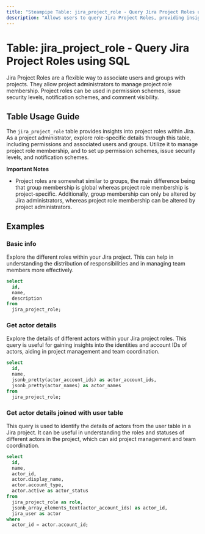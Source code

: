 ```yaml
---
title: "Steampipe Table: jira_project_role - Query Jira Project Roles using SQL"
description: "Allows users to query Jira Project Roles, providing insights into role details, permissions, and associated users and groups."
---
```


# Table: jira_project_role - Query Jira Project Roles using SQL

Jira Project Roles are a flexible way to associate users and groups with projects. They allow project administrators to manage project role membership. Project roles can be used in permission schemes, issue security levels, notification schemes, and comment visibility.

## Table Usage Guide

The `jira_project_role` table provides insights into project roles within Jira. As a project administrator, explore role-specific details through this table, including permissions and associated users and groups. Utilize it to manage project role membership, and to set up permission schemes, issue security levels, and notification schemes.

**Important Notes**
- Project roles are somewhat similar to groups, the main difference being that group membership is global whereas project role membership is project-specific. Additionally, group membership can only be altered by Jira administrators, whereas project role membership can be altered by project administrators.

## Examples

### Basic info
Explore the different roles within your Jira project. This can help in understanding the distribution of responsibilities and in managing team members more effectively.

```sql
select
  id,
  name,
  description
from
  jira_project_role;
```

### Get actor details
Explore the details of different actors within your Jira project roles. This query is useful for gaining insights into the identities and account IDs of actors, aiding in project management and team coordination.

```sql
select
  id,
  name,
  jsonb_pretty(actor_account_ids) as actor_account_ids,
  jsonb_pretty(actor_names) as actor_names
from
  jira_project_role;
```

### Get actor details joined with user table
This query is used to identify the details of actors from the user table in a Jira project. It can be useful in understanding the roles and statuses of different actors in the project, which can aid project management and team coordination.

```sql
select
  id,
  name,
  actor_id,
  actor.display_name,
  actor.account_type,
  actor.active as actor_status
from
  jira_project_role as role,
  jsonb_array_elements_text(actor_account_ids) as actor_id,
  jira_user as actor
where
  actor_id = actor.account_id;
```